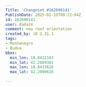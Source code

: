 ```yaml
---
Title: 'Changeset #162690141'
PublishDate: 2025-02-19T08:22:04Z
id: 162690141
user: dada24
comment: new roof orientation
created_by: iD 2.31.1
tags:
- Montenegro
- Budva
bbox:
  min_lon: 18.8432103
  min_lat: 42.2889382
  max_lon: 18.8433626
  max_lat: 42.2890616

---
```

